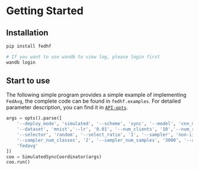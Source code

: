# Getting Started

## Installation

```sh
pip install fedhf

# If you want to use wandb to view log, please login first
wandb login
```

## Start to use

The following simple program provides a simple example of implementing `FedAvg`, the complete code can be found in `fedhf.examples`. For detailed parameter description, you can find it in [`API-opts`](../user-guide/api#opts). 

```python
args = opts().parse([
    '--deploy_mode', 'simulated', '--scheme', 'sync', '--model', 'cnn_mnist',
    '--dataset', 'mnist','--lr', '0.01', '--num_clients', '10','--num_rounds', '5',
    '--selector', 'random', '--select_ratio', '1', '--sampler', 'non-iid', 
    '--sampler_num_classes', '2', '--sampler_num_samples', '3000', '--agg',
    'fedavg'
])
coo = SimulatedSyncCoordinator(args)
coo.run()
```
